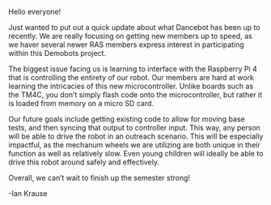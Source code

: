 Hello everyone!



Just wanted to put out a quick update about what Dancebot has been up to recently. We are really focusing on getting new members up to speed, as we haver several newer RAS members express interest in participating within this Demobots project.

The biggest issue facing us is learning to interface with the Raspberry Pi 4 that is controlling the entirety of our robot. Our members are hard at work learning the intricacies of this new microcontroller. Unlike boards such as the TM4C, you don’t simply flash code onto the microcontroller, but rather it is loaded from memory on a micro SD card.

Our future goals include getting existing code to allow for moving base tests, and then syncing that output to controller input. This way, any person will be able to drive the robot in an outreach scenario. This will be especially impactful, as the mechanum wheels we are utilizing are both unique in their function as well as relatively slow. Even young children will ideally be able to drive this robot around safely and effectively.

Overall, we can’t wait to finish up the semester strong!



-Ian Krause